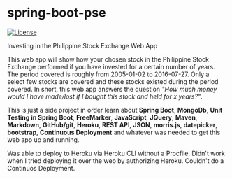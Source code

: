 # spring-boot-pse
[![License](http://img.shields.io/:license-apache-blue.svg)](http://www.apache.org/licenses/LICENSE-2.0.html)

Investing in the Philippine Stock Exchange Web App

This web app will show how your chosen stock in the Philippine Stock Exchange performed if you have invested for a certain number of years. The period covered is roughly from 2005-01-02 to 2016-07-27. Only a select few stocks are covered and these stocks existed during the period covered. In short, this web app answers the question *"How much money would I have made/lost if I bought this stock and held for x years?"*.

This is just a side project in order learn about **Spring Boot**, **MongoDb**, **Unit Testing in Spring Boot**, **FreeMarker**, **JavaScript**, **JQuery**, **Maven**, **Markdown**, **GitHub/git**, **Heroku**, **REST API**, **JSON**, **morris.js**, **datepicker**, **bootstrap**, **Continuous Deployment** and whatever was needed to get this web app up and running.

Was able to deploy to Heroku via Heroku CLI without a Procfile. Didn't work when I tried deploying it over the web by authorizing Heroku. Couldn't do a Continuos Deployment.